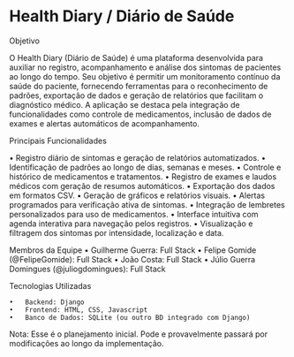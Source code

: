 # Health Diary / Diário de Saúde

Objetivo

O Health Diary (Diário de Saúde) é uma plataforma desenvolvida para auxiliar no registro, acompanhamento e análise dos sintomas de pacientes ao longo do tempo. Seu objetivo é permitir um monitoramento contínuo da saúde do paciente, fornecendo ferramentas para o reconhecimento de padrões, exportação de dados e geração de relatórios que facilitam o diagnóstico médico. A aplicação se destaca pela integração de funcionalidades como controle de medicamentos, inclusão de dados de exames e alertas automáticos de acompanhamento.

Principais Funcionalidades

  •	Registro diário de sintomas e geração de relatórios automatizados.
	•	Identificação de padrões ao longo de dias, semanas e meses.
	•	Controle e histórico de medicamentos e tratamentos.
	•	Registro de exames e laudos médicos com geração de resumos automáticos.
	•	Exportação dos dados em formatos CSV.
	•	Geração de gráficos e relatórios visuais.
	•	Alertas programados para verificação ativa de sintomas.
	•	Integração de lembretes personalizados para uso de medicamentos.
	•	Interface intuitiva com agenda interativa para navegação pelos registros.
	•	Visualização e filtragem dos sintomas por intensidade, localização e data.

Membros da Equipe
	•	Guilherme Guerra: Full Stack
	•	Felipe Gomide (@FelipeGomide): Full Stack
	•	João Costa: Full Stack
	•	Júlio Guerra Domingues (@juliogdomingues): Full Stack
	
Tecnologias Utilizadas

	•	Backend: Django
	•	Frontend: HTML, CSS, Javascript
	•	Banco de Dados: SQLite (ou outro BD integrado com Django)

Nota: Esse é o planejamento inicial. Pode e provavelmente passará por modificações ao longo da implementação.
